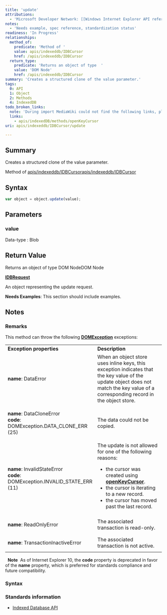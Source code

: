 ```yaml
---
title: 'update'
attributions:
  - 'Microsoft Developer Network: [[Windows Internet Explorer API reference](http://msdn.microsoft.com/en-us/library/ie/hh828809%28v=vs.85%29.aspx) Article]'
notes:
  - 'Needs example, spec reference, standardization status'
readiness: 'In Progress'
relationships:
  method_of:
    predicate: 'Method of '
    value: apis/indexeddb/IDBCursor
    href: /apis/indexeddb/IDBCursor
  return_type:
    predicate: 'Returns an object of type  '
    value: 'DOM Node'
    href: /apis/indexeddb/IDBCursor
summary: 'Creates a structured clone of the value parameter.'
tags:
  0: API
  1: Object
  2: Methods
  4: IndexedDB
todo_broken_links:
  note: 'During import MediaWiki could not find the following links, please fix and adjust this list.'
  links:
    - apis/indexedDB/methods/openKeyCursor
uri: apis/indexeddb/IDBCursor/update

---
```

## Summary

Creates a structured clone of the value parameter.

Method of [apis/indexeddb/IDBCursor](/apis/indexeddb/IDBCursor)[apis/indexeddb/IDBCursor](/apis/indexeddb/IDBCursor)

## Syntax

``` js
var object = object.update(value);
```

## Parameters

### value

 Data-type
:   Blob

## Return Value

Returns an object of type DOM NodeDOM Node

[**IDBRequest**](/apis/indexeddb/IDBRequest)

An object representing the update request.

**Needs Examples**: This section should include examples.

## Notes

### Remarks

This method can throw the following [**DOMException**](/dom/DOMException) exceptions:

<table>
<col width="50%" />
<col width="50%" />
<tbody>
<tr class="odd">
<td align="left"><strong>Exception properties</strong></td>
<td align="left"><strong>Description</strong></td>
</tr>
<tr class="even">
<td align="left"><dl>
<p></p>
<dt>
<strong>name</strong>: DataError
</dt>
</dl></td>
<td align="left">When an object store uses inline keys, this exception indicates that the key value of the update object does not match the key value of a corresponding record in the object store.</td>
</tr>
<tr class="odd">
<td align="left"><dl>
<p></p>
<dt>
<strong>name</strong>: DataCloneError
</dt>
<dt>
<strong>code</strong>: DOMException.DATA_CLONE_ERR (25)
</dt>
</dl></td>
<td align="left">The data could not be copied.</td>
</tr>
<tr class="even">
<td align="left"><dl>
<p></p>
<dt>
<strong>name</strong>: InvalidStateError
</dt>
<dt>
<strong>code</strong>: DOMException.INVALID_STATE_ERR (11)
</dt>
</dl></td>
<td align="left">The update is not allowed for one of the following reasons:
<ul>
<li>the cursor was created using <a href="/w/index.php?title=apis/indexedDB/methods/openKeyCursor&amp;action=edit&amp;redlink=1"><strong>openKeyCursor</strong></a>.</li>
<li>the cursor is iterating to a new record.</li>
<li>the cursor has moved past the last record.</li>
</ul></td>
</tr>
<tr class="odd">
<td align="left"><dl>
<p></p>
<dt>
<strong>name</strong>: ReadOnlyError
</dt>
</dl></td>
<td align="left">The associated transaction is read-only.</td>
</tr>
<tr class="even">
<td align="left"><dl>
<p></p>
<dt>
<strong>name</strong>: TransactionInactiveError
</dt>
</dl></td>
<td align="left">The associated transaction is not active.</td>
</tr>
</tbody>
</table>

  **Note**  As of Internet Explorer 10, the **code** property is deprecated in favor of the **name** property, which is preferred for standards compliance and future compatibility.

### Syntax

### Standards information

-   [Indexed Database API](http://go.microsoft.com/fwlink/p/?LinkId=224519)
